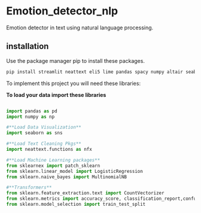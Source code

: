 # Emotion_detector_nlp
Emotion detector in text using natural language processing.
## installation
Use the package manager pip to install these packages.
```bash
pip install streamlit neattext eli5 lime pandas spacy numpy altair seaborn scikitlearn
```

To implement this project you will need these libraries:

**To load your data import these libraries**
```python

import pandas as pd
import numpy as np

#**Load Data Visualization**
import seaborn as sns

#**Load Text Cleaning Pkgs**
import neattext.functions as nfx

#**Load Machine Learning packages**
from sklearnex import patch_sklearn
from sklearn.linear_model import LogisticRegression
from sklearn.naive_bayes import MultinomialNB

#**Transformers**
from sklearn.feature_extraction.text import CountVectorizer
from sklearn.metrics import accuracy_score, classification_report,confusion_matrix
from sklearn.model_selection import train_test_split

```


